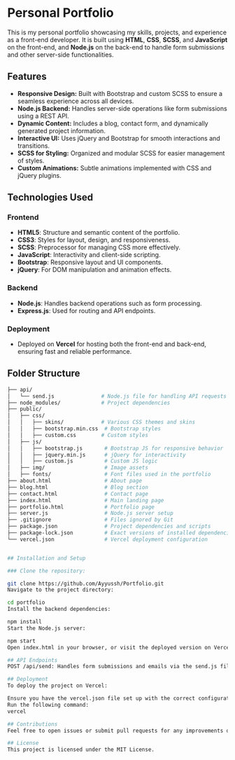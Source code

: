 # Personal Portfolio

This is my personal portfolio showcasing my skills, projects, and experience as a front-end developer. It is built using **HTML**, **CSS**, **SCSS**, and **JavaScript** on the front-end, and **Node.js** on the back-end to handle form submissions and other server-side functionalities.

## Features

- **Responsive Design:** Built with Bootstrap and custom SCSS to ensure a seamless experience across all devices.
- **Node.js Backend:** Handles server-side operations like form submissions using a REST API.
- **Dynamic Content:** Includes a blog, contact form, and dynamically generated project information.
- **Interactive UI:** Uses jQuery and Bootstrap for smooth interactions and transitions.
- **SCSS for Styling:** Organized and modular SCSS for easier management of styles.
- **Custom Animations:** Subtle animations implemented with CSS and jQuery plugins.

## Technologies Used

### Frontend
- **HTML5**: Structure and semantic content of the portfolio.
- **CSS3**: Styles for layout, design, and responsiveness.
- **SCSS**: Preprocessor for managing CSS more effectively.
- **JavaScript**: Interactivity and client-side scripting.
- **Bootstrap**: Responsive layout and UI components.
- **jQuery**: For DOM manipulation and animation effects.

### Backend
- **Node.js**: Handles backend operations such as form processing.
- **Express.js**: Used for routing and API endpoints.
  
### Deployment
- Deployed on **Vercel** for hosting both the front-end and back-end, ensuring fast and reliable performance.

## Folder Structure

```bash
├── api/
│   └── send.js               # Node.js file for handling API requests
├── node_modules/             # Project dependencies
├── public/
│   ├── css/
│   │   ├── skins/            # Various CSS themes and skins
│   │   ├── bootstrap.min.css  # Bootstrap styles
│   │   ├── custom.css        # Custom styles
│   ├── js/
│   │   ├── bootstrap.js       # Bootstrap JS for responsive behavior
│   │   ├── jquery.min.js      # jQuery for interactivity
│   │   ├── custom.js          # Custom JS logic
│   ├── img/                   # Image assets
│   ├── fonts/                 # Font files used in the portfolio
├── about.html                 # About page
├── blog.html                  # Blog section
├── contact.html               # Contact page
├── index.html                 # Main landing page
├── portfolio.html             # Portfolio page
├── server.js                  # Node.js server setup
├── .gitignore                 # Files ignored by Git
├── package.json               # Project dependencies and scripts
├── package-lock.json          # Exact versions of installed dependencies
└── vercel.json                # Vercel deployment configuration


## Installation and Setup

### Clone the repository:

git clone https://github.com/Ayyussh/Portfolio.git
Navigate to the project directory:

cd portfolio
Install the backend dependencies:

npm install
Start the Node.js server:

npm start
Open index.html in your browser, or visit the deployed version on Vercel.

## API Endpoints
POST /api/send: Handles form submissions and emails via the send.js file.

## Deployment
To deploy the project on Vercel:

Ensure you have the vercel.json file set up with the correct configuration.
Run the following command:
vercel

## Contributions
Feel free to open issues or submit pull requests for any improvements or suggestions!

## License
This project is licensed under the MIT License.
